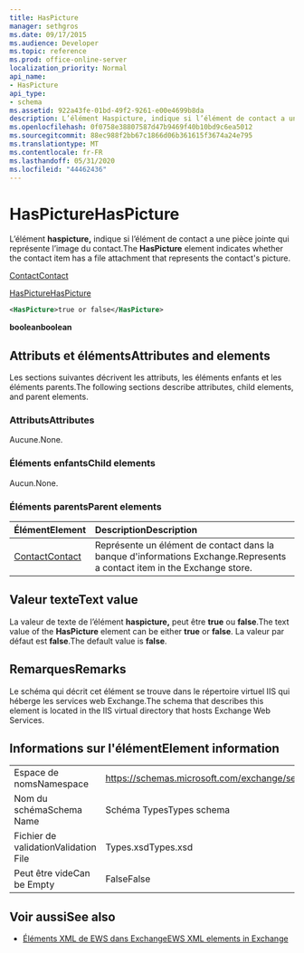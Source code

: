 ```yaml
---
title: HasPicture
manager: sethgros
ms.date: 09/17/2015
ms.audience: Developer
ms.topic: reference
ms.prod: office-online-server
localization_priority: Normal
api_name:
- HasPicture
api_type:
- schema
ms.assetid: 922a43fe-01bd-49f2-9261-e00e4699b8da
description: L’élément Haspicture, indique si l’élément de contact a une pièce jointe qui représente l’image du contact.
ms.openlocfilehash: 0f0758e38807587d47b9469f40b10bd9c6ea5012
ms.sourcegitcommit: 88ec988f2bb67c1866d06b361615f3674a24e795
ms.translationtype: MT
ms.contentlocale: fr-FR
ms.lasthandoff: 05/31/2020
ms.locfileid: "44462436"
---
```

# <a name="haspicture"></a><span data-ttu-id="68324-103">HasPicture</span><span class="sxs-lookup"><span data-stu-id="68324-103">HasPicture</span></span>

<span data-ttu-id="68324-104">L’élément **haspicture,** indique si l’élément de contact a une pièce jointe qui représente l’image du contact.</span><span class="sxs-lookup"><span data-stu-id="68324-104">The **HasPicture** element indicates whether the contact item has a file attachment that represents the contact's picture.</span></span> 
  
[<span data-ttu-id="68324-105">Contact</span><span class="sxs-lookup"><span data-stu-id="68324-105">Contact</span></span>](contact.md)
  
[<span data-ttu-id="68324-106">HasPicture</span><span class="sxs-lookup"><span data-stu-id="68324-106">HasPicture</span></span>](haspicture.md)
  
```xml
<HasPicture>true or false</HasPicture>
```

 <span data-ttu-id="68324-107">**boolean**</span><span class="sxs-lookup"><span data-stu-id="68324-107">**boolean**</span></span>
## <a name="attributes-and-elements"></a><span data-ttu-id="68324-108">Attributs et éléments</span><span class="sxs-lookup"><span data-stu-id="68324-108">Attributes and elements</span></span>

<span data-ttu-id="68324-109">Les sections suivantes décrivent les attributs, les éléments enfants et les éléments parents.</span><span class="sxs-lookup"><span data-stu-id="68324-109">The following sections describe attributes, child elements, and parent elements.</span></span>
  
### <a name="attributes"></a><span data-ttu-id="68324-110">Attributs</span><span class="sxs-lookup"><span data-stu-id="68324-110">Attributes</span></span>

<span data-ttu-id="68324-111">Aucune.</span><span class="sxs-lookup"><span data-stu-id="68324-111">None.</span></span>
  
### <a name="child-elements"></a><span data-ttu-id="68324-112">Éléments enfants</span><span class="sxs-lookup"><span data-stu-id="68324-112">Child elements</span></span>

<span data-ttu-id="68324-113">Aucun.</span><span class="sxs-lookup"><span data-stu-id="68324-113">None.</span></span>
  
### <a name="parent-elements"></a><span data-ttu-id="68324-114">Éléments parents</span><span class="sxs-lookup"><span data-stu-id="68324-114">Parent elements</span></span>

|<span data-ttu-id="68324-115">**Élément**</span><span class="sxs-lookup"><span data-stu-id="68324-115">**Element**</span></span>|<span data-ttu-id="68324-116">**Description**</span><span class="sxs-lookup"><span data-stu-id="68324-116">**Description**</span></span>|
|:-----|:-----|
|[<span data-ttu-id="68324-117">Contact</span><span class="sxs-lookup"><span data-stu-id="68324-117">Contact</span></span>](contact.md) <br/> |<span data-ttu-id="68324-118">Représente un élément de contact dans la banque d'informations Exchange.</span><span class="sxs-lookup"><span data-stu-id="68324-118">Represents a contact item in the Exchange store.</span></span>  <br/> |
   
## <a name="text-value"></a><span data-ttu-id="68324-119">Valeur texte</span><span class="sxs-lookup"><span data-stu-id="68324-119">Text value</span></span>

<span data-ttu-id="68324-120">La valeur de texte de l’élément **haspicture,** peut être **true** ou **false**.</span><span class="sxs-lookup"><span data-stu-id="68324-120">The text value of the **HasPicture** element can be either **true** or **false**.</span></span> <span data-ttu-id="68324-121">La valeur par défaut est **false**.</span><span class="sxs-lookup"><span data-stu-id="68324-121">The default value is **false**.</span></span>
  
## <a name="remarks"></a><span data-ttu-id="68324-122">Remarques</span><span class="sxs-lookup"><span data-stu-id="68324-122">Remarks</span></span>

<span data-ttu-id="68324-123">Le schéma qui décrit cet élément se trouve dans le répertoire virtuel IIS qui héberge les services web Exchange.</span><span class="sxs-lookup"><span data-stu-id="68324-123">The schema that describes this element is located in the IIS virtual directory that hosts Exchange Web Services.</span></span>
  
## <a name="element-information"></a><span data-ttu-id="68324-124">Informations sur l'élément</span><span class="sxs-lookup"><span data-stu-id="68324-124">Element information</span></span>

|||
|:-----|:-----|
|<span data-ttu-id="68324-125">Espace de noms</span><span class="sxs-lookup"><span data-stu-id="68324-125">Namespace</span></span>  <br/> |https://schemas.microsoft.com/exchange/services/2006/types  <br/> |
|<span data-ttu-id="68324-126">Nom du schéma</span><span class="sxs-lookup"><span data-stu-id="68324-126">Schema Name</span></span>  <br/> |<span data-ttu-id="68324-127">Schéma Types</span><span class="sxs-lookup"><span data-stu-id="68324-127">Types schema</span></span>  <br/> |
|<span data-ttu-id="68324-128">Fichier de validation</span><span class="sxs-lookup"><span data-stu-id="68324-128">Validation File</span></span>  <br/> |<span data-ttu-id="68324-129">Types.xsd</span><span class="sxs-lookup"><span data-stu-id="68324-129">Types.xsd</span></span>  <br/> |
|<span data-ttu-id="68324-130">Peut être vide</span><span class="sxs-lookup"><span data-stu-id="68324-130">Can be Empty</span></span>  <br/> |<span data-ttu-id="68324-131">False</span><span class="sxs-lookup"><span data-stu-id="68324-131">False</span></span>  <br/> |
   
## <a name="see-also"></a><span data-ttu-id="68324-132">Voir aussi</span><span class="sxs-lookup"><span data-stu-id="68324-132">See also</span></span>



- [<span data-ttu-id="68324-133">Éléments XML de EWS dans Exchange</span><span class="sxs-lookup"><span data-stu-id="68324-133">EWS XML elements in Exchange</span></span>](ews-xml-elements-in-exchange.md)

